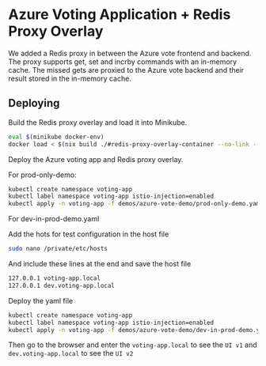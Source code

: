 # Azure Voting Application + Redis Proxy Overlay

We added a Redis proxy in between the Azure vote frontend and backend. The proxy supports get, set and incrby commands with an in-memory cache. The missed gets are proxied to the Azure vote backend and their result stored in the in-memory cache.

## Deploying

Build the Redis proxy overlay and load it into Minikube.

```bash
eval $(minikube docker-env)
docker load < $(nix build ./#redis-proxy-overlay-container --no-link --print-out-paths)
```

Deploy the Azure voting app and Redis proxy overlay.

For prod-only-demo:

```bash
kubectl create namespace voting-app
kubectl label namespace voting-app istio-injection=enabled
kubectl apply -n voting-app -f demos/azure-vote-demo/prod-only-demo.yaml
```

For dev-in-prod-demo.yaml

Add the hots for test configuration in the host file
```bash
sudo nano /private/etc/hosts
```

And include these lines at the end and save the host file
```bash
127.0.0.1 voting-app.local
127.0.0.1 dev.voting-app.local
```

Deploy the yaml file
```bash
kubectl create namespace voting-app
kubectl label namespace voting-app istio-injection=enabled
kubectl apply -n voting-app -f demos/azure-vote-demo/dev-in-prod-demo.yaml
```

Then go to the browser and enter the `voting-app.local` to see the `UI v1` and `dev.voting-app.local` to see the `UI v2`